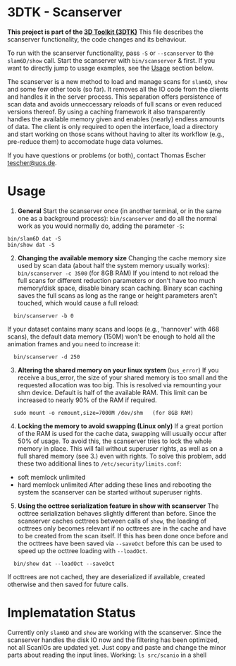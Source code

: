 # 3DTK - Scanserver
**This project is part of the [3D Toolkit (3DTK)](http://threedtk.de)**
This file describes the scanserver functionality, the code changes and its behaviour.

To run with the scanserver functionality, pass `-S` or `--scanserver` to the `slam6D/show` call. Start the scanserver with `bin/scanserver` & first. If you want to directly jump to usage examples, see the [Usage](#usage) section below.

The scanserver is a new method to load and manage scans for `slam6D`, `show` and some few other tools (so far). It removes all the IO code from the clients and handles it in the server process. This separation offers persistence of scan data and avoids unneccessary reloads of full scans or even reduced versions thereof. By using a caching framework it also transparently handles the available memory given and enables (nearly) endless amounts of data. The client is only required to open the interface, load a directory and start working on those scans without having to alter its workflow (e.g., pre-reduce them) to accomodate huge data volumes.

If you have questions or problems (or both), contact Thomas Escher <tescher@uos.de>.



# Usage

1. **General**
Start the scanserver once (in another terminal, or in the same one as a background process):
  `bin/scanserver` and do all the normal work as you would normally do, adding the parameter `-S`:
  ```
  bin/slam6D dat -S
  bin/show dat -S
  ```

2. **Changing the available memory size**
Changing the cache memory size used by scan data (about half the system memory usually works):
  ```bin/scanserver -c 3500```   (for 8GB RAM)
If you intend to not reload the full scans for different reduction parameters or don't have too much memory/disk space, disable binary scan caching. Binary scan caching saves the full scans as long as the range or height parameters aren't touched, which would cause a full reload:
```
  bin/scanserver -b 0
```
If your dataset contains many scans and loops (e.g., 'hannover' with 468 scans), the default data memory (150M) won't be enough to hold all the animation frames and you need to increase it:
```
  bin/scanserver -d 250
```

3. **Altering the shared memory on your linux system** (`bus_error`)
If you receive a bus_error, the size of your shared memory is too small and the requested allocation was too big. This is resolved via remounting your shm device. Default is half of the available RAM. This limit can be increased to nearly 90% of the RAM if required.
```
  sudo mount -o remount,size=7000M /dev/shm   (for 8GB RAM)
```

4. **Locking the memory to avoid swapping (Linux only)**
If a great portion of the RAM is used for the cache data, swapping will usually occur after 50% of usage. To avoid this, the scanserver tries to lock the whole memory in place. This will fail without superuser rights, as well as on a full shared memory (see 3.) even with rights. To solve this problem, add these two additional lines to `/etc/security/limits.conf`:

  * soft memlock unlimited
  * hard memlock unlimited
After adding these lines and rebooting the system the scanserver can be started without superuser rights.

5. **Using the octtree serialization feature in show with scanserver**
The octtree serialization behaves slightly different than before. Since the scanserver caches octtrees between calls of `show`, the loading of octtrees only becomes relevant if no octtrees are in the cache and have to be created from the scan itself. If this has been done once before and the octtrees have been saved via `--saveOct` before this can be used to speed up the octtree loading with `--loadOct`.
```
  bin/show dat --loadOct --saveOct
```
If octtrees are not cached, they are deserialized if available, created otherwise and then saved for future calls.

# Implematation Status

Currently only `slam6D` and `show` are working with the scanserver.
Since the scanserver handles the disk IO now and the filtering has been optimized, not all ScanIOs are updated yet. Just copy and paste and change the minor parts about reading the input lines.
Working: `ls src/scanio` in a shell

